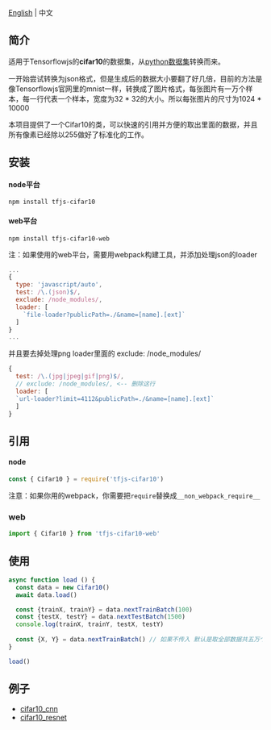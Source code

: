 [English](./README.md) | 中文

## 简介

适用于Tensorflowjs的**cifar10**的数据集，从[python数据集](https://www.cs.toronto.edu/~kriz/cifar.html)转换而来。

一开始尝试转换为json格式，但是生成后的数据大小要翻了好几倍，目前的方法是像Tensorflowjs官网里的mnist一样，转换成了图片格式，每张图片有一万个样本，每一行代表一个样本，宽度为32 * 32的大小。所以每张图片的尺寸为1024 * 10000

本项目提供了一个Cifar10的类，可以快速的引用并方便的取出里面的数据，并且所有像素已经除以255做好了标准化的工作。



## 安装

#### node平台

```
npm install tfjs-cifar10
```

#### web平台

```
npm install tfjs-cifar10-web
```

注：如果使用的web平台，需要用webpack构建工具，并添加处理json的loader

```javascript
...
{
  type: 'javascript/auto',
  test: /\.(json)$/,
  exclude: /node_modules/,
  loader: [
    `file-loader?publicPath=./&name=[name].[ext]`
  ]
}
...
```

并且要去掉处理png loader里面的 exclude: /node_modules/

```javascript
{
  test: /\.(jpg|jpeg|gif|png)$/,
  // exclude: /node_modules/, <-- 删除这行
  loader: [
  `url-loader?limit=4112&publicPath=./&name=[name].[ext]`
  ]
}
```



## 引用

#### node

```javascript
const { Cifar10 } = require('tfjs-cifar10')
```

注意：如果你用的webpack，你需要把```require```替换成```__non_webpack_require__```

### web

```javascript
import { Cifar10 } from 'tfjs-cifar10-web'
```



## 使用

```javascript
async function load () {
  const data = new Cifar10()
  await data.load()

  const {trainX, trainY} = data.nextTrainBatch(100)
  const {testX, testY} = data.nextTestBatch(1500)
  console.log(trainX, trainY, testX, testY)
  
  const {X, Y} = data.nextTrainBatch() // 如果不传入 默认是取全部数据共五万个样本
}

load()
```

## 例子

 - [cifar10_cnn](https://github.com/zqingr/tfjs-examples/tree/master/src/examples/cifar10_cnn)
 - [cifar10_resnet](https://github.com/zqingr/tfjs-examples/tree/master/src/examples/cifar10_resnet)
